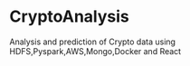 # CryptoAnalysis
Analysis and prediction of Crypto data using HDFS,Pyspark,AWS,Mongo,Docker and React
